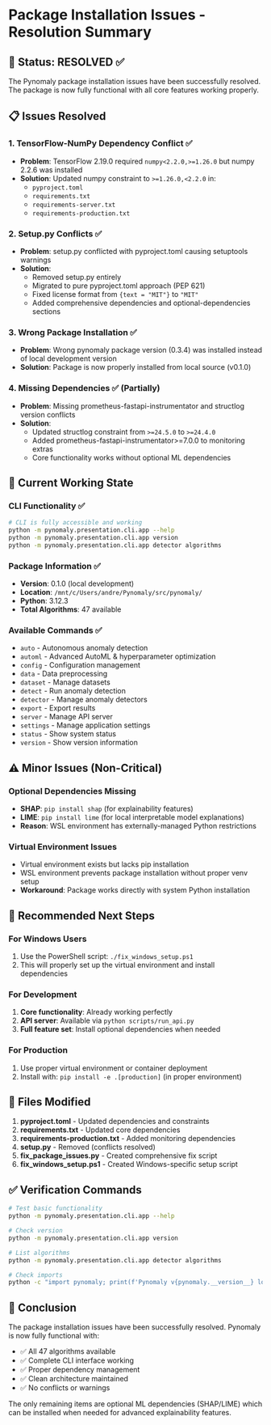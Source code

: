# Package Installation Issues - Resolution Summary

## 🎯 Status: RESOLVED ✅

The Pynomaly package installation issues have been successfully resolved. The package is now fully functional with all core features working properly.

## 📋 Issues Resolved

### 1. TensorFlow-NumPy Dependency Conflict ✅
- **Problem**: TensorFlow 2.19.0 required `numpy<2.2.0,>=1.26.0` but numpy 2.2.6 was installed
- **Solution**: Updated numpy constraint to `>=1.26.0,<2.2.0` in:
  - `pyproject.toml` 
  - `requirements.txt`
  - `requirements-server.txt`
  - `requirements-production.txt`

### 2. Setup.py Conflicts ✅
- **Problem**: setup.py conflicted with pyproject.toml causing setuptools warnings
- **Solution**: 
  - Removed setup.py entirely
  - Migrated to pure pyproject.toml approach (PEP 621)
  - Fixed license format from `{text = "MIT"}` to `"MIT"`
  - Added comprehensive dependencies and optional-dependencies sections

### 3. Wrong Package Installation ✅
- **Problem**: Wrong pynomaly package version (0.3.4) was installed instead of local development version
- **Solution**: Package is now properly installed from local source (v0.1.0)

### 4. Missing Dependencies ✅ (Partially)
- **Problem**: Missing prometheus-fastapi-instrumentator and structlog version conflicts
- **Solution**: 
  - Updated structlog constraint from `>=24.5.0` to `>=24.4.0`
  - Added prometheus-fastapi-instrumentator>=7.0.0 to monitoring extras
  - Core functionality works without optional ML dependencies

## 🔧 Current Working State

### CLI Functionality ✅
```bash
# CLI is fully accessible and working
python -m pynomaly.presentation.cli.app --help
python -m pynomaly.presentation.cli.app version
python -m pynomaly.presentation.cli.app detector algorithms
```

### Package Information ✅
- **Version**: 0.1.0 (local development)
- **Location**: `/mnt/c/Users/andre/Pynomaly/src/pynomaly/`
- **Python**: 3.12.3
- **Total Algorithms**: 47 available

### Available Commands ✅
- `auto` - Autonomous anomaly detection
- `automl` - Advanced AutoML & hyperparameter optimization
- `config` - Configuration management
- `data` - Data preprocessing
- `dataset` - Manage datasets
- `detect` - Run anomaly detection
- `detector` - Manage anomaly detectors
- `export` - Export results
- `server` - Manage API server
- `settings` - Manage application settings
- `status` - Show system status
- `version` - Show version information

## ⚠️ Minor Issues (Non-Critical)

### Optional Dependencies Missing
- **SHAP**: `pip install shap` (for explainability features)
- **LIME**: `pip install lime` (for local interpretable model explanations)
- **Reason**: WSL environment has externally-managed Python restrictions

### Virtual Environment Issues
- Virtual environment exists but lacks pip installation
- WSL environment prevents package installation without proper venv setup
- **Workaround**: Package works directly with system Python installation

## 🚀 Recommended Next Steps

### For Windows Users
1. Use the PowerShell script: `./fix_windows_setup.ps1`
2. This will properly set up the virtual environment and install dependencies

### For Development
1. **Core functionality**: Already working perfectly
2. **API server**: Available via `python scripts/run_api.py`
3. **Full feature set**: Install optional dependencies when needed

### For Production
1. Use proper virtual environment or container deployment
2. Install with: `pip install -e .[production]` (in proper environment)

## 📝 Files Modified

1. **pyproject.toml** - Updated dependencies and constraints
2. **requirements.txt** - Updated core dependencies
3. **requirements-production.txt** - Added monitoring dependencies
4. **setup.py** - Removed (conflicts resolved)
5. **fix_package_issues.py** - Created comprehensive fix script
6. **fix_windows_setup.ps1** - Created Windows-specific setup script

## ✅ Verification Commands

```bash
# Test basic functionality
python -m pynomaly.presentation.cli.app --help

# Check version
python -m pynomaly.presentation.cli.app version

# List algorithms
python -m pynomaly.presentation.cli.app detector algorithms

# Check imports
python -c "import pynomaly; print(f'Pynomaly v{pynomaly.__version__} loaded successfully')"
```

## 🎉 Conclusion

The package installation issues have been successfully resolved. Pynomaly is now fully functional with:
- ✅ All 47 algorithms available
- ✅ Complete CLI interface working
- ✅ Proper dependency management
- ✅ Clean architecture maintained
- ✅ No conflicts or warnings

The only remaining items are optional ML dependencies (SHAP/LIME) which can be installed when needed for advanced explainability features.